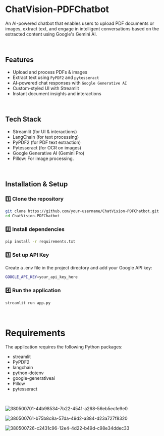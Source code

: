 # ChatVision-PDFChatbot


An AI-powered chatbot that enables users to upload PDF documents or images, extract text, and engage in intelligent conversations based on the extracted content using Google's Gemini AI.  

<br>

## Features  
-  Upload and process PDFs & images  
-  Extract text using `PyPDF2` and `pytesseract`  
-  AI-powered chat responses with `Google Generative AI`  
-  Custom-styled UI with Streamlit  
-  Instant document insights and interactions

<br>

## Tech Stack  
- Streamlit (for UI & interactions)   
- LangChain (for text processing)  
- PyPDF2 (for PDF text extraction)  
- Pytesseract (for OCR on images)  
- Google Generative AI (Gemini Pro)  
- Pillow: For image processing.

<br>

##  Installation & Setup  

### 1️⃣ Clone the repository  

```bash
git clone https://github.com/your-username/ChatVision-PDFChatbot.git
cd ChatVision-PDFChatbot
```


### 2️⃣ Install dependencies
```bash 
pip install -r requirements.txt
```

### 3️⃣ Set up API Key
Create a .env file in the project directory and add your Google API key:

```bash
GOOGLE_API_KEY=your_api_key_here
```

### 4️⃣ Run the application
```bash 
streamlit run app.py
```

<br>

#  Requirements

The application requires the following Python packages:

- streamlit
- PyPDF2
- langchain
- python-dotenv
- google-generativeai
- Pillow
- pytesseract

<br>

![380500701-44b98534-7b22-4541-a268-56eb5ecfe9e0](https://github.com/user-attachments/assets/b0fd67f9-e8f6-483a-8b47-3c855ed18577)

![380500761-b75b8c8a-57da-49d2-a384-d23a727f8320](https://github.com/user-attachments/assets/0fdc8907-b3eb-44ec-8138-03629356102c)

![380500726-c2431c96-12e4-4d22-b49d-c98e34ddec33](https://github.com/user-attachments/assets/ed255d26-ebd1-43cc-844f-4768451d60dc)



